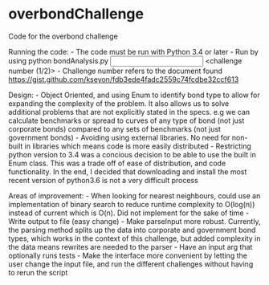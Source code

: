 # overbondChallenge
Code for the overbond challenge

Running the code:
	- The code must be run with Python 3.4 or later
	- Run by using python bondAnalysis.py <input file name> <challenge number (1/2)>
	- Challenge number refers to the document found https://gist.github.com/kseyon/fdb3ede4fadc2559c74fcdbe32ccf613

Design:
	- Object Oriented, and using Enum to identify bond type to allow for expanding the complexity of the problem. It also allows us to solve additional problems that are not explicitly stated in the specs.
		e.g we can calculate benchmarks or spread to curves of any type of bond (not just corporate bonds) compared to any sets of benchmarks (not just government bonds)
	- Avoiding using external libraries. No need for non-built in libraries which means code is more easily distributed
	- Restricting python version to 3.4 was a concious decision to be able to use the built in Enum class. This was a trade off of ease of distribution, and code functionality. In the end, I decided that downloading and install the most recent version of python3.6 is not a very difficult process


Areas of improvement:
	- When looking for nearest neighbours, could use an implementation of binary search to reduce runtime complexity to O(log(n)) instead of current which is O(n). Did not implement for the sake of time
	- Write output to file (easy change)
	- Make parseInput more robust. Currently, the parsing method splits up the data into corporate and government bond types, which works in the context of this challenge, but added complexity in the data means rewrites are needed to the parser
	- Have an input arg that optionally runs tests
	- Make the interface more convenient by letting the user change the input file, and run the different challenges without having to rerun the script
